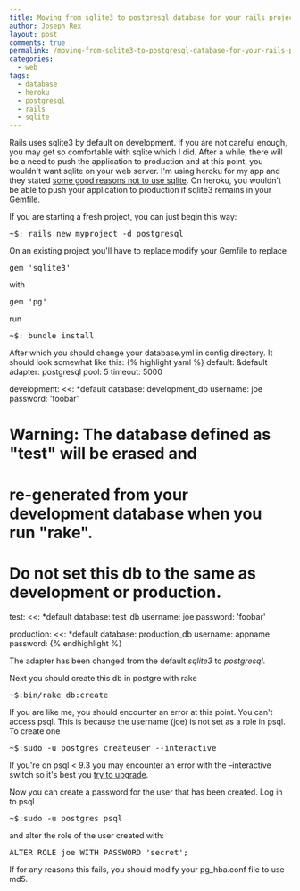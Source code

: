 ```yaml
---
title: Moving from sqlite3 to postgresql database for your rails project
author: Joseph Rex
layout: post
comments: true
permalink: /moving-from-sqlite3-to-postgresql-database-for-your-rails-project/
categories:
  - web
tags:
  - database
  - heroku
  - postgresql
  - rails
  - sqlite
---
```

Rails uses sqlite3 by default on development. If you are not careful enough, you may get so comfortable with sqlite which I did. After a while, there will be a need to push the application to production and at this point, you wouldn't want sqlite on your web server. I'm using heroku for my app and they stated <a href="https://devcenter.heroku.com/articles/sqlite3" target="_blank">some good reasons not to use sqlite</a>. On heroku, you wouldn't be able to push your application to production if sqlite3 remains in your Gemfile.
<!--more-->

If you are starting a fresh project, you can just begin this way:

<pre class="lang:sh decode:true ">~$: rails new myproject -d postgresql</pre>

On an existing project you'll have to replace modify your Gemfile to replace

<pre class="lang:default decode:true ">gem 'sqlite3'</pre>

with

<pre class="lang:default decode:true ">gem 'pg'</pre>

run

<pre class="lang:default decode:true ">~$: bundle install</pre>

After which you should change your database.yml in config directory. It should look somewhat like this:
{% highlight yaml %}
default: &default
  adapter: postgresql
  pool: 5
  timeout: 5000

development:
  <<: *default
  database: development_db
  username: joe
  password: 'foobar'

# Warning: The database defined as "test" will be erased and
# re-generated from your development database when you run "rake".
# Do not set this db to the same as development or production.
test:
  <<: *default
  database: test_db
  username: joe
  password: 'foobar'

production:
  <<: *default
  database: production_db
  username: appname
  password:
{% endhighlight %}

The adapter has been changed from the default *sqlite3* to *postgresql*.

Next you should create this db in postgre with rake

<pre class="lang:default decode:true ">~$:bin/rake db:create</pre>

If you are like me, you should encounter an error at this point. You can't access psql. This is because the username (joe) is not set as a role in psql. To create one

<pre class="lang:default decode:true ">~$:sudo -u postgres createuser --interactive</pre>

If you're on psql < 9.3 you may encounter an error with the &#8211;interactive switch so it's best you <a href="https://wiki.postgresql.org/wiki/Apt" target="_blank">try to upgrade</a>.

Now you can create a password for the user that has been created. Log in to psql

<pre class="lang:default decode:true ">~$:sudo -u postgres psql</pre>

and alter the role of the user created with:

<pre class="lang:default decode:true">ALTER ROLE joe WITH PASSWORD 'secret';</pre>

If for any reasons this fails, you should modify your pg_hba.conf file to use md5.